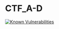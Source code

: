 # CTF_A-D
[![Known Vulnerabilities](https://snyk.io/test/github/SienceMC/CTF_A-D/badge.svg?targetFile=requirements.txt)](https://snyk.io/test/github/SienceMC/CTF_A-D?targetFile=requirements.txt)
